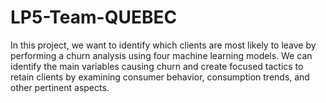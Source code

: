 # LP5-Team-QUEBEC
In this project, we want to identify which clients are most likely to leave by performing a churn analysis using four machine learning models. We can identify the main variables causing churn and create focused tactics to retain clients by examining consumer behavior, consumption trends, and other pertinent aspects. 
